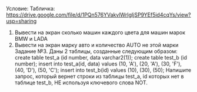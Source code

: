 Условие:
Табличка:
https://drive.google.com/file/d/1PQn576YVakvlWrIgIjSP9YEf5id4cqYs/view?usp=sharing
1. Вывести на экран сколько машин каждого цвета для машин марок BMW и LADA
2. Вывести на экран марку авто и количество AUTO не этой марки
Задание №3.
Даны 2 таблицы, созданные следующим образом:
create table test_a (id number, data varchar2(1));
create table test_b (id number);
insert into test_a(id, data) values
(10, 'A'),
(20, 'A'),
(30, 'F'),
(40, 'D'),
(50, 'C');
insert into test_b(id) values
(10),
(30),
(50);
Напишите запрос, который вернет строки из таблицы test_a, id которых нет в таблице test_b, НЕ используя ключевого слова NOT.
